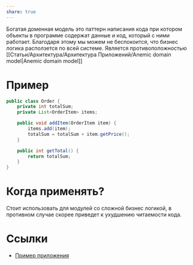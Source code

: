 ```yaml
---
share: true
---
```


Богатая доменная модель это паттерн написания кода при котором объекты в программе содержат данные и код, который с ними работает. Благодаря этому мы можем не беспокоится, что бизнес логика расползется по всей системе. Является противоположностью [[Статьи/Архитектура/Архитектура Приложений/Anemic domain model|Anemic domain model]]

# Пример

```java
public class Order {
    private int totalSum;
    private List<OrderItem> items;

    public void addItem(OrderItem item) {
        items.add(item);
        totalSum = totalSum + item.getPrice();
    }

    public int getTotal() {
        return totalSum;
    }
}
```

# Когда применять?

Стоит использовать для модулей со сложной бизнес логикой, в противном случае скорее приведет к ухудшению читаемости кода. 

# Ссылки

- [Пример приложения](https://github.com/neherim/java-guild-katas/tree/master/money-transfer/money-transfer-rich)